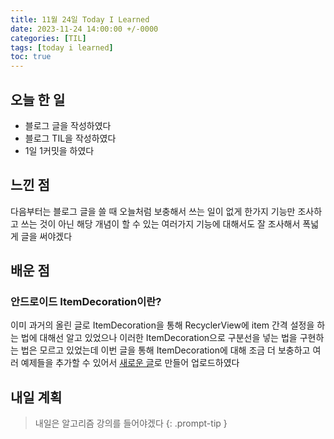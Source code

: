 ```yaml
---
title: 11월 24일 Today I Learned
date: 2023-11-24 14:00:00 +/-0000
categories: [TIL]
tags: [today i learned]
toc: true
---
```


## 오늘 한 일

* 블로그 글을 작성하였다
* 블로그 TIL을 작성하였다
* 1일 1커밋을 하였다

## 느낀 점

다음부터는 블로그 글을 쓸 때 오늘처럼 보충해서 쓰는 일이 없게 한가지 기능만 조사하고 쓰는 것이 아닌 해당 개념이 할 수 있는 여러가지 기능에 대해서도 잘 조사해서 폭넓게 글을 써야겠다

## 배운 점

### 안드로이드 ItemDecoration이란?

이미 과거의 올린 글로 ItemDecoration을 통해 RecyclerView에 item 간격 설정을 하는 법에 대해선 알고 있었으나 이러한 ItemDecoration으로 구분선을 넣는 법을 구현하는 법은 모르고 있었는데 이번 글을 통해 ItemDecoration에 대해 조금 더 보충하고 여러 예제들을 추가할 수 있어서 [새로운 글](https://jangwoojun.github.io/posts/%EC%95%88%EB%93%9C%EB%A1%9C%EC%9D%B4%EB%93%9C-ItemDecoration%EC%9D%B4%EB%9E%80/)로 만들어 업로드하였다

## 내일 계획

> 내일은 알고리즘 강의를 들어야겠다
{: .prompt-tip }

